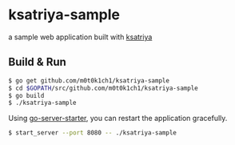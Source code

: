 ksatriya-sample
===============

a sample web application built with [ksatriya](https://github.com/m0t0k1ch1/ksatriya)

## Build & Run

``` sh
$ go get github.com/m0t0k1ch1/ksatriya-sample
$ cd $GOPATH/src/github.com/m0t0k1ch1/ksatriya-sample
$ go build
$ ./ksatriya-sample
```

Using [go-server-starter](https://github.com/lestrrat/go-server-starter), you can restart the application gracefully.

``` sh
$ start_server --port 8080 -- ./ksatriya-sample
```
